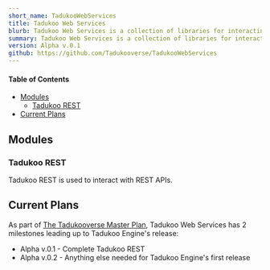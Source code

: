 ```yaml
---
short_name: TadukooWebServices
title: Tadukoo Web Services
blurb: Tadukoo Web Services is a collection of libraries for interacting with web services.
summary: Tadukoo Web Services is a collection of libraries for interacting with web services.
version: Alpha v.0.1
github: https://github.com/Tadukooverse/TadukooWebServices
---
```


#### Table of Contents
* [Modules](#modules)
    * [Tadukoo REST](#tadukoo-rest)
* [Current Plans](#current-plans)

## Modules

### Tadukoo REST
Tadukoo REST is used to interact with REST APIs.

## Current Plans
As part of [The Tadukooverse Master Plan](/about/Tadukooverse-Master-Plan.html), Tadukoo Web Services has 2 milestones leading up to Tadukoo Engine's release:
- Alpha v.0.1 - Complete Tadukoo REST
- Alpha v.0.2 - Anything else needed for Tadukoo Engine's first release
